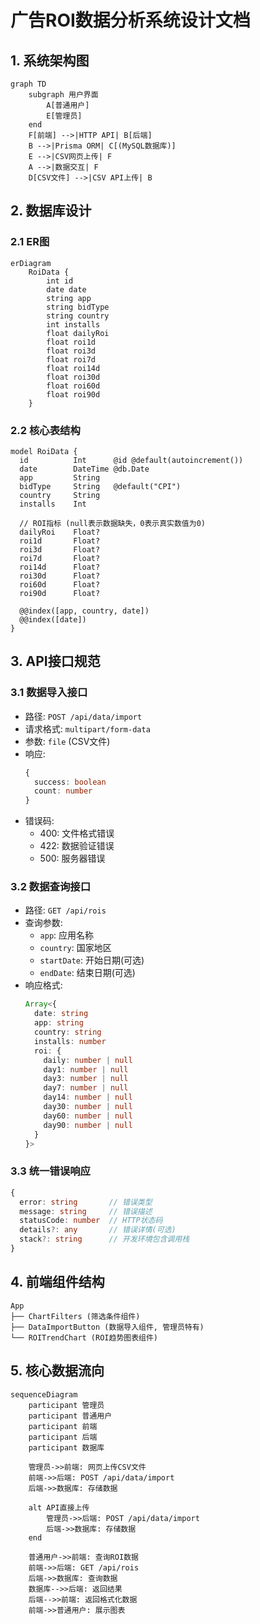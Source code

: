 # 广告ROI数据分析系统设计文档

## 1. 系统架构图

```mermaid
graph TD
    subgraph 用户界面
        A[普通用户]
        E[管理员]
    end
    F[前端] -->|HTTP API| B[后端]
    B -->|Prisma ORM| C[(MySQL数据库)]
    E -->|CSV网页上传| F
    A -->|数据交互| F
    D[CSV文件] -->|CSV API上传| B
```

## 2. 数据库设计

### 2.1 ER图
```mermaid
erDiagram
    RoiData {
        int id
        date date
        string app
        string bidType
        string country
        int installs
        float dailyRoi
        float roi1d
        float roi3d
        float roi7d
        float roi14d
        float roi30d
        float roi60d
        float roi90d
    }
```

### 2.2 核心表结构
```prisma
model RoiData {
  id          Int      @id @default(autoincrement())
  date        DateTime @db.Date
  app         String
  bidType     String   @default("CPI")
  country     String
  installs    Int
  
  // ROI指标 (null表示数据缺失，0表示真实数值为0)
  dailyRoi    Float?    
  roi1d       Float?    
  roi3d       Float?    
  roi7d       Float?    
  roi14d      Float?    
  roi30d      Float?    
  roi60d      Float?    
  roi90d      Float?    
  
  @@index([app, country, date])
  @@index([date])
}
```

## 3. API接口规范

### 3.1 数据导入接口
- 路径: `POST /api/data/import`
- 请求格式: `multipart/form-data`
- 参数: `file` (CSV文件)
- 响应:
  ```typescript
  {
    success: boolean
    count: number
  }
  ```
- 错误码:
  - 400: 文件格式错误
  - 422: 数据验证错误
  - 500: 服务器错误

### 3.2 数据查询接口
- 路径: `GET /api/rois`
- 查询参数:
  - `app`: 应用名称
  - `country`: 国家地区
  - `startDate`: 开始日期(可选)
  - `endDate`: 结束日期(可选)
- 响应格式:
  ```typescript
  Array<{
    date: string
    app: string
    country: string
    installs: number
    roi: {
      daily: number | null
      day1: number | null
      day3: number | null
      day7: number | null
      day14: number | null
      day30: number | null
      day60: number | null
      day90: number | null
    }
  }>
  ```

### 3.3 统一错误响应
```typescript
{
  error: string       // 错误类型
  message: string     // 错误描述
  statusCode: number  // HTTP状态码
  details?: any       // 错误详情(可选)
  stack?: string      // 开发环境包含调用栈
}
```

## 4. 前端组件结构

```
App
├── ChartFilters (筛选条件组件)
├── DataImportButton (数据导入组件, 管理员特有)
└── ROITrendChart (ROI趋势图表组件)
```

## 5. 核心数据流向

```mermaid
sequenceDiagram
    participant 管理员
    participant 普通用户
    participant 前端
    participant 后端
    participant 数据库
    
    管理员->>前端: 网页上传CSV文件
    前端->>后端: POST /api/data/import
    后端->>数据库: 存储数据
    
    alt API直接上传
        管理员->>后端: POST /api/data/import
        后端->>数据库: 存储数据
    end
    
    普通用户->>前端: 查询ROI数据
    前端->>后端: GET /api/rois
    后端->>数据库: 查询数据
    数据库-->>后端: 返回结果
    后端-->>前端: 返回格式化数据
    前端->>普通用户: 展示图表
